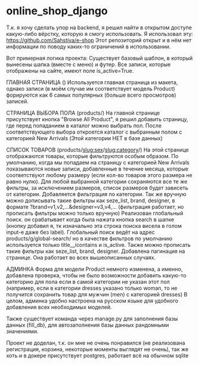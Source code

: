 # online_shop_django
Т.к. я хочу сделать упор на backend, я решил найти в открытом доступе какую-либо вёрстку, которую я смогу использовать.
Я использовал эту: https://github.com/Sahstiva/e-shop
Этот репозиторий открыт и в нём нет информации по поводу каких-то ограничений в использовании.

Вот примерная логика проекта:
Существует базовый шаблон, в который вынесены шапка (вместе с меню) и футер. Все записи, которые отображены на сайте, имеют поле is_active=True.

ГЛАВНАЯ СТРАНИЦА ()
Используется главная страница из макета, однако записи (в моём случае им соответствует модель Product) форируются как 6 самых популярных (больше всего просмотров) записей.

СТРАНИЦА ВЫБОРА ПОЛА (products/)
На главной странице присутствует кнопка "Browse All Product", я решил добавить страницу, где перед попаданием в каталог можно выбрать пол. После соответствующего выбора откроется каталог с выбранным полом с категорией New Arrivals (Этой категории НЕТ в базе данных)

СПИСОК ТОВАРОВ (products/<slug:sex>/<slug:category>/)
На этой странице отображаются товары, которые фильтруются особым образом. 
По умолчанию, когда мы попадаем на страницу с категорией New Arrivals показываются новые записи, добавленные в течение месяца, которые соответствуют любому размеру (если кол-во товаров этого размера не равно нулю).
Для любой выбранной категории сохраняются все те же фильтры, за исключением размеров, список размеров будет зависеть от категории. Добавляется фильтрация по категории.
Так же вручную можно дописывать такие фильтры как seze_list, brand, designer, в формате ?brand=v1,v2,...&designer=v3,v4,... (фильтрация работает, но прописать фильтры можно только вручную)
Реализован глобальный поиск. он срабатывает когда была нажата кнопка search в шапке (кнопку добавил я, тк изначально эта строка поиска висела в голом input-е даже без label). Глобальный поиск ведёт на адрес products/g/global-search/ но в качестве фильтров по умолчанию используется только title__icontains и is_active. Также можно прописать такие фильтры как seze_list, brand, designer.
Добавлена пагинация на странице. Она работает во всех вышеописанных случаях.

АДМИНКА
Форма для модели Product немного изменена, а именно, добавлена проверка, чтобы не было возможности добавить какую-то категорию для пола если в самой категории не указан этот пол (например, если в категории dresses указано только woman, то не получится сохранить товар для мужчин (men) с категорией dresses)
В целом, админка удобно настроена на русском языке для удобного добавления всех необходимых моделей.

Также существует команда через manage.py для заполнения базы данных (fill_db), для автозаполнения базы данных рандомными значениями. 

Проект не доделан, т.к. он мне не очень понравился (не реализована регистрация, корзина, некоторые моменты выглядят не очень), так же хоть и в докере присутствует postgres, работает всё на обычном sqlite
